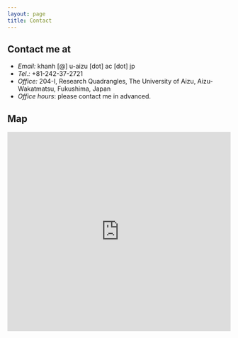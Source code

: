 ```yaml
---
layout: page
title: Contact 
---
```


## Contact me at

- *Email:* khanh [@] u-aizu [dot] ac [dot] jp
- *Tel.:* +81-242-37-2721
- *Office:* 204-I, Research Quadrangles, The University of Aizu, Aizu-Wakatmatsu, Fukushima, Japan 
- *Office hours*: please contact me in advanced.

## Map

<iframe src="https://www.google.com/maps/embed?pb=!1m18!1m12!1m3!1d1582.154647038886!2d139.93747710815344!3d37.524205744951445!2m3!1f0!2f0!3f0!3m2!1i1024!2i768!4f13.1!3m3!1m2!1s0x5f8aacc3de73177b%3A0x1bdb5c0c4942862a!2sThe%20University%20of%20Aizu!5e0!3m2!1svi!2sjp!4v1650074255859!5m2!1svi!2sjp" width="100%" height="450" style="border:0;" allowfullscreen="" loading="lazy" referrerpolicy="no-referrer-when-downgrade"></iframe>

